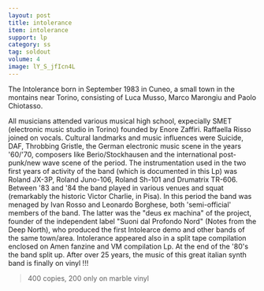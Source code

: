 ```yaml
---
layout: post
title: intolerance
item: intolerance
support: lp
category: ss
tag: soldout
volume: 4
image: lY_S_jfIcn4L
---
```


The Intolerance born in September 1983 in Cuneo, a small town in the montains near Torino, consisting of Luca Musso, Marco Marongiu and Paolo Chiotasso.

All musicians attended various musical high school, expecially SMET (electronic music studio in Torino) founded by Enore Zaffiri. Raffaella Risso joined on vocals. Cultural landmarks and music influences were Suicide, DAF, Throbbing Gristle, the German electronic music scene in the years '60/'70, composers like Berio/Stockhausen and the international post-punk/new wave scene of the period. The instrumentation used in the two first years of activity of the band (which is documented in this Lp) was Roland JX-3P, Roland Juno-106, Roland Sh-101 and Drumatrix TR-606. Between '83 and '84 the band played in various venues and squat (remarkably the historic Victor Charlie, in Pisa). In this period the band was menaged by Ivan Rosso and Leonardo Borghese, both 'semi-official' members of the band. The latter was the "deus ex machina" of the project, founder of the independent label "Suoni dal Profondo Nord" (Notes from the Deep North), who produced the first Intolearce demo and other bands of the same town/area. Intolerance appeared also in a split tape compilation enclosed on Amen fanzine and VM compilation Lp. At the end of the '80's the band split up. After over 25 years, the music of this great italian synth band is finally on vinyl !!! 

> 400 copies, 200 only on marble vinyl
